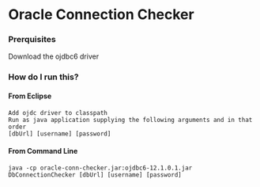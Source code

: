 # Oracle Connection Checker

### Prerquisites

Download the ojdbc6 driver

### How do I run this?

#### From Eclipse

    Add ojdc driver to classpath
    Run as java application supplying the following arguments and in that order
    [dbUrl] [username] [password]

#### From Command Line 
```
java -cp oracle-conn-checker.jar:ojdbc6-12.1.0.1.jar DbConnectionChecker [dbUrl] [username] [password]
```